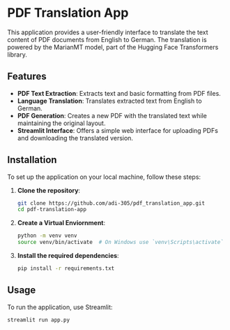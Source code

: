 # PDF Translation App

This application provides a user-friendly interface to translate the text content of PDF documents from English to German. The translation is powered by the MarianMT model, part of the Hugging Face Transformers library.

## Features

- **PDF Text Extraction**: Extracts text and basic formatting from PDF files.
- **Language Translation**: Translates extracted text from English to German.
- **PDF Generation**: Creates a new PDF with the translated text while maintaining the original layout.
- **Streamlit Interface**: Offers a simple web interface for uploading PDFs and downloading the translated version.

## Installation

To set up the application on your local machine, follow these steps:

1. **Clone the repository**:
   ```bash
   git clone https://github.com/adi-305/pdf_translation_app.git
   cd pdf-translation-app
   ```

2. **Create a Virtual Enviornment**:
   ```bash
   python -m venv venv
   source venv/bin/activate  # On Windows use `venv\Scripts\activate`
   ```
3. **Install the required dependencies**:
   ```bash
   pip install -r requirements.txt
   ```
## Usage
To run the application, use Streamlit:
```bash
streamlit run app.py
```

